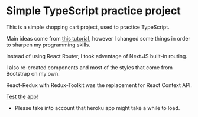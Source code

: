 # Simple TypeScript practice project

This is a simple shopping cart project, used to practice TypeScript.

Main ideas come from [this tutorial](https://youtu.be/lATafp15HWA), however I changed some things in order to sharpen my programming skills.


Instead of using React Router, I took adventage of Next.JS built-in routing.

I also re-created components and most of the styles that come from Bootstrap on my own.

React-Redux with Redux-Toolkit was the replacement for React Context API.

[Test the app!](https://typescript-cart.herokuapp.com/store)

* Please take into account that heroku app might take a while to load.
